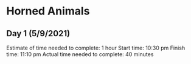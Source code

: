 # Horned Animals

## Day 1 (5/9/2021)

Estimate of time needed to complete: 1 hour
Start time: 10:30 pm
Finish time: 11:10 pm
Actual time needed to complete: 40 minutes